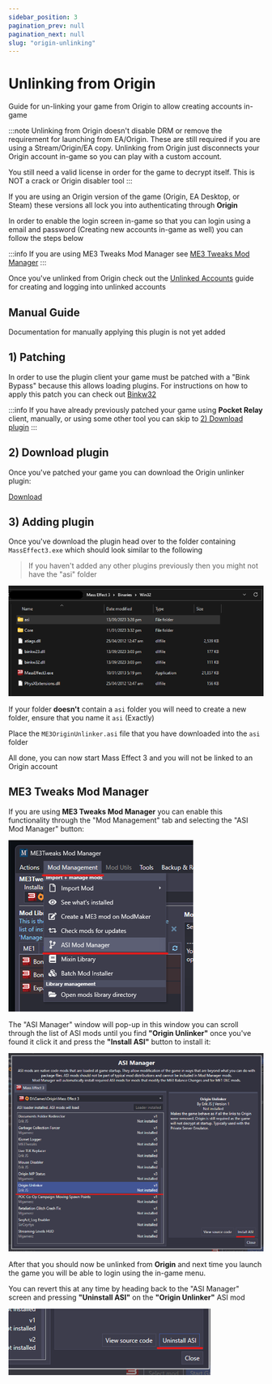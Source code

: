 ```yaml
---
sidebar_position: 3
pagination_prev: null
pagination_next: null
slug: "origin-unlinking"
---
```


# Unlinking from Origin

Guide for un-linking your game from Origin to allow creating accounts in-game

:::note
Unlinking from Origin doesn't disable DRM or remove the requirement for launching from EA/Origin. These
are still required if you are using a Stream/Origin/EA copy. Unlinking from Origin just disconnects your 
Origin account in-game so you can play with a custom account. 

You still need a valid license in order for the game to decrypt itself. This is NOT a crack or Origin disabler
tool
:::

If you are using an Origin version of the game (Origin, EA Desktop, or Steam) these versions all lock you into authenticating through **Origin**

In order to enable the login screen in-game so that you can login using a email and password (Creating new accounts in-game as well) you can follow
the steps below

:::info
If you are using ME3 Tweaks Mod Manager see [ME3 Tweaks Mod Manager](#me3-tweaks-mod-manager)
:::



Once you've unlinked from Origin check out the [Unlinked Accounts](./9-unlinked-accounts.md) guide for creating and logging into unlinked accounts

## Manual Guide

Documentation for manually applying this plugin is not yet added


## 1) Patching

In order to use the plugin client your game must be patched with a "Bink Bypass" because this allows loading plugins. 
For instructions on how to apply this patch you can check out [Binkw32](./8-binkw32.md)

:::info
If you have already previously patched your game using **Pocket Relay** client, manually, or using some other tool you can skip
to [2) Download plugin](#2-download-plugin)
:::

## 2) Download plugin

Once you've patched your game you can download the Origin unlinker plugin:

[Download](https://github.com/Erik-JS/ME3-ASI/raw/master/ME3OriginUnlinker/Release/ME3OriginUnlinker.asi)

## 3) Adding plugin

Once you've download the plugin head over to the folder containing `MassEffect3.exe` which should look similar to the following

> If you haven't added any other plugins previously then you might not have the "asi" folder

![Game folder with patch](./img/me3-folder-patched.png)

If your folder **doesn't** contain a `asi` folder you will need to create a new folder, ensure that you name it `asi` (Exactly)

Place the `ME3OriginUnlinker.asi` file that you have downloaded into the `asi` folder

All done, you can now start Mass Effect 3 and you will not be linked to an Origin account

## ME3 Tweaks Mod Manager

If you are using **ME3 Tweaks Mod Manager** you can enable this functionality through the "Mod Management" tab and selecting the "ASI Mod Manager" button:

![ASI mods button](./img/me3-tweaks-asi-mods.png)

The "ASI Manager" window will pop-up in this window you can scroll through the list of ASI mods until you find **"Origin Unlinker"** once you've found it click
it and press the **"Install ASI"** button to install it:

![Origin unlinker tweak](./img/me3-tweaks-origin-unlinker.png)

After that you should now be unlinked from **Origin** and next time you launch the game you will be able to login using the in-game menu.

You can revert this at any time by heading back to the "ASI Manager" screen and pressing **"Uninstall ASI"** on the **"Origin Unlinker"** ASI mod

![Origin unlinker tweak remove](./img/me3-tweaks-origin-unlinker-rem.png)


